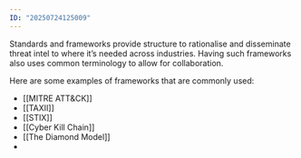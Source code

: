 ```yaml
---
ID: "20250724125009"
---
```

Standards and frameworks provide structure to rationalise and disseminate threat intel to where it’s needed across industries. Having such frameworks also uses common terminology to allow for collaboration.

Here are some examples of frameworks that are commonly used:
- [[MITRE ATT&CK]]
- [[TAXII]]
- [[STIX]]
- [[Cyber Kill Chain]]
- [[The Diamond Model]]
- 
